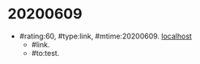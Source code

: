 # 20200609 #
* \#rating:60, \#type:link, \#mtime:20200609. [localhost](http://127.0.0.1/)
  * \#link.
  * \#to:test.